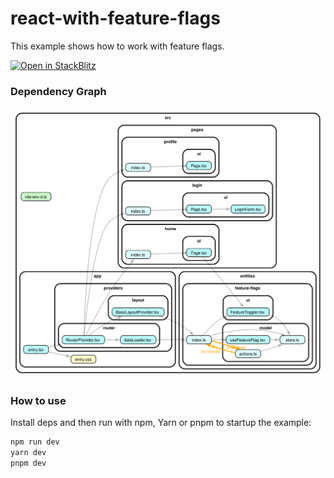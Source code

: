 # react-with-feature-flags

This example shows how to work with feature flags.

[![Open in StackBlitz](https://developer.stackblitz.com/img/open_in_stackblitz.svg)](https://stackblitz.com/github/noveogroup-amorgunov/fsd-lessons/tree/main/packages/react-with-feature-flags)

### Dependency Graph

![Dependency Graph](./dependency-graph.svg)

### How to use

Install deps and then run with npm, Yarn or pnpm to startup the example:

```bash
npm run dev
yarn dev
pnpm dev
```
